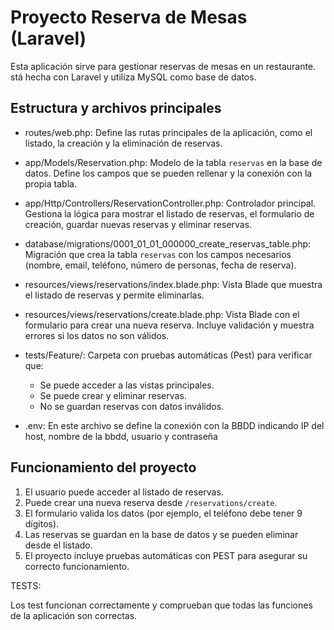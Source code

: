 # Proyecto Reserva de Mesas (Laravel)

Esta aplicación sirve para gestionar reservas de mesas en un restaurante. 
stá hecha con Laravel y utiliza MySQL como base de datos.

## Estructura y archivos principales

- routes/web.php: Define las rutas principales de la aplicación, como el listado, la creación y la eliminación de reservas.

- app/Models/Reservation.php: Modelo de la tabla `reservas` en la base de datos. Define los campos que se pueden rellenar y la conexión con la propia tabla.

- app/Http/Controllers/ReservationController.php: Controlador principal. Gestiona la lógica para mostrar el listado de reservas, el formulario de creación, guardar nuevas reservas y eliminar reservas.

- database/migrations/0001_01_01_000000_create_reservas_table.php: Migración que crea la tabla `reservas` con los campos necesarios (nombre, email, teléfono, número de personas, fecha de reserva).

- resources/views/reservations/index.blade.php: Vista Blade que muestra el listado de reservas y permite eliminarlas.

- resources/views/reservations/create.blade.php: Vista Blade con el formulario para crear una nueva reserva. Incluye validación y muestra errores si los datos no son válidos.

- tests/Feature/: Carpeta con pruebas automáticas (Pest) para verificar que:
  - Se puede acceder a las vistas principales.
  - Se puede crear y eliminar reservas.
  - No se guardan reservas con datos inválidos.

- .env: En este archivo se define la conexión con la BBDD indicando IP del host, nombre de la bbdd, usuario y contraseña

## Funcionamiento del proyecto

1. El usuario puede acceder al listado de reservas.
2. Puede crear una nueva reserva desde `/reservations/create`.
3. El formulario valida los datos (por ejemplo, el teléfono debe tener 9 dígitos).
4. Las reservas se guardan en la base de datos y se pueden eliminar desde el listado.
5. El proyecto incluye pruebas automáticas con PEST para asegurar su correcto funcionamiento.

TESTS:

Los test funcionan correctamente y comprueban que todas las funciones de la aplicación son correctas.